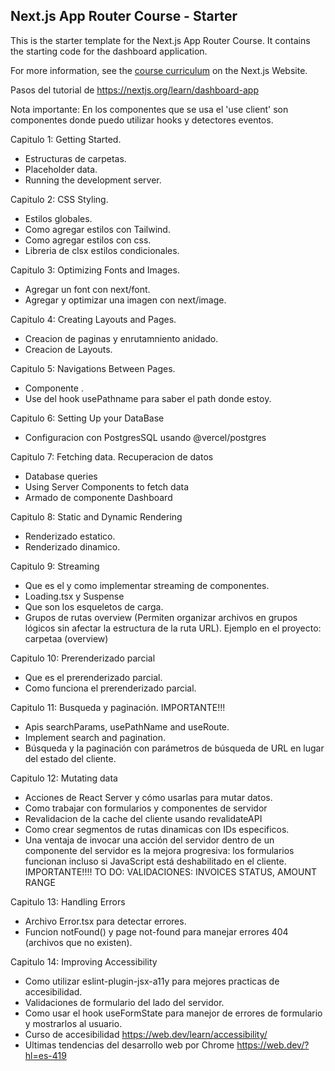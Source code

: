 ## Next.js App Router Course - Starter

This is the starter template for the Next.js App Router Course. It contains the starting code for the dashboard application.

For more information, see the [course curriculum](https://nextjs.org/learn) on the Next.js Website.

Pasos del tutorial de https://nextjs.org/learn/dashboard-app

Nota importante: En los componentes que se usa el 'use client' son componentes donde puedo utilizar hooks y detectores eventos.

Capitulo 1: Getting Started.
  - Estructuras de carpetas.
  - Placeholder data.
  - Running the development server.

Capitulo 2: CSS Styling.
  - Estilos globales.
  - Como agregar estilos con Tailwind.
  - Como agregar estilos con css.
  - Libreria de clsx estilos condicionales.

Capitulo 3: Optimizing Fonts and Images.
  - Agregar un font con next/font.
  - Agregar y optimizar una imagen con next/image.
  
Capitulo 4: Creating Layouts and Pages.
  - Creacion de paginas y enrutamniento anidado.
  - Creacion de Layouts.

Capitulo 5: Navigations Between Pages.
  - Componente <Link>.
  - Use del hook usePathname para saber el path donde estoy.

Capitulo 6: Setting Up your DataBase
  - Configuracion con PostgresSQL usando @vercel/postgres

Capitulo 7: Fetching data. Recuperacion de datos
  - Database queries
  - Using Server Components to fetch data
  - Armado de componente Dashboard

Capitulo 8: Static and Dynamic Rendering
  - Renderizado estatico.
  - Renderizado dinamico.

Capitulo 9: Streaming
  - Que es el y como implementar streaming de componentes.
  - Loading.tsx y Suspense
  - Que son los esqueletos de carga.
  - Grupos de rutas overview (Permiten organizar archivos en grupos lógicos sin afectar la estructura de la ruta URL).
    Ejemplo en el proyecto: carpetaa (overview)

Capitulo 10: Prerenderizado parcial
  - Que es el prerenderizado parcial.
  - Como funciona el prerenderizado parcial.

Capitulo 11: Busqueda y paginación. IMPORTANTE!!!
  - Apis searchParams, usePathName and useRoute.
  - Implement search and pagination.
  - Búsqueda y la paginación con parámetros de búsqueda de URL en lugar del estado del cliente.

Capitulo 12: Mutating data
  - Acciones de React Server y cómo usarlas para mutar datos.
  - Como trabajar con formularios y componentes de servidor
  - Revalidacion de la cache del cliente usando revalidateAPI
  - Como crear segmentos de rutas dinamicas con IDs especificos.
  - Una ventaja de invocar una acción del servidor dentro de un componente del servidor es la mejora progresiva: los formularios funcionan incluso si
    JavaScript está deshabilitado en el cliente. IMPORTANTE!!!!
    TO DO: VALIDACIONES: INVOICES STATUS, AMOUNT RANGE

Capitulo 13: Handling Errors
  - Archivo Error.tsx para detectar errores.
  - Funcion notFound() y page not-found para manejar errores 404 (archivos que no existen).

Capitulo 14: Improving Accessibility
  - Como utilizar eslint-plugin-jsx-a11y para mejores practicas de accesibilidad.
  - Validaciones de formulario del lado del servidor.
  - Como usar  el hook useFormState para manejor de errores de formulario y mostrarlos al usuario.
  - Curso de accesibilidad https://web.dev/learn/accessibility/
  - Ultimas tendencias del desarrollo web por Chrome https://web.dev/?hl=es-419




